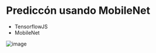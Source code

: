 # Prediccón usando MobileNet
- TensorflowJS
- MobileNet
  
![image](https://github.com/KireSregor/projects_tensorflow/assets/100533337/e8fa0df0-ecc4-473c-aeba-0a10e390797a)
